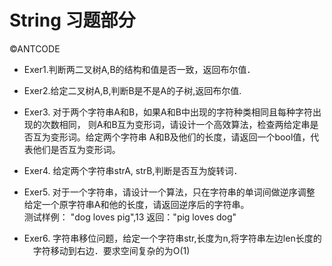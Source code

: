 String 习题部分
=======

©ANTCODE

- Exer1.判断两二叉树A,B的结构和值是否一致，返回布尔值．

- Exer2.给定二叉树A,B,判断B是不是A的子树,返回布尔值.

- Exer3. 对于两个字符串A和B，如果A和B中出现的字符种类相同且每种字符出现的次数相同，
         则A和B互为变形词，请设计一个高效算法，检查两给定串是否互为变形词。给定两个字符串
         A和B及他们的长度，请返回一个bool值，代表他们是否互为变形词。

- Exer4. 给定两个字符串strA, strB,判断是否互为旋转词．

- Exer5. 对于一个字符串，请设计一个算法，只在字符串的单词间做逆序调整
            给定一个原字符串A和他的长度，请返回逆序后的字符串。            
            测试样例：
            "dog loves pig",13
            返回："pig loves dog"
- Exer6. 字符串移位问题，给定一个字符串str,长度为n,将字符串左边len长度的
        　字符移动到右边．要求空间复杂的为O(1)
        
            